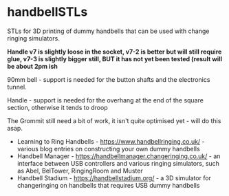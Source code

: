 # handbellSTLs

STLs for 3D printing of dummy handbells that can be used with change ringing simulators.

**Handle v7 is slightly loose in the socket, v7-2 is better but will still require glue, v7-3 is slightly bigger still, BUT it has not yet been tested (result will be about 2pm ish**

90mm bell - support is needed for the button shafts and the electronics tunnel.

Handle - support is needed for the overhang at the end of the square section, otherwise it tends to droop

The Grommit still need a bit of work, it isn't quite optimised yet - will do this asap.

* Learning to Ring Handbells - https://www.handbellringing.co.uk/ - various blog entries on constructing your own dummy handbells
* Handbell Manager - https://handbellmanager.changeringing.co.uk/ - an interface between USB controllers and various ringing simulators, such as Abel, BelTower, RingingRoom and Muster
* Handbell Stadium - https://handbellstadium.org/ - a 3D simulator for changeringing on handbells that requires USB dummy handbells

